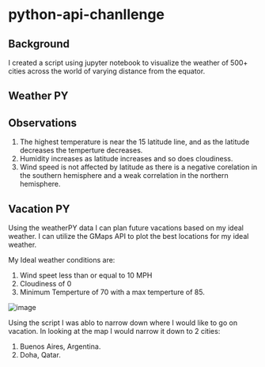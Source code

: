 # python-api-chanllenge

## Background
I created a script using jupyter notebook to visualize the weather of 500+ cities across the world of varying distance from the equator.

## Weather PY

## Observations
1. The highest temperature is near the 15 latitude line, and as the latitude decreases the temperture decreases.
2. Humidity increases as latitude increases and so does cloudiness.
3. Wind speed is not affected by latitude as there is a negative corelation in the southern hemisphere and a weak correlation in the northern hemisphere.

## Vacation PY
Using the weatherPY data I can plan future vacations based on my ideal weather. I can utilize the GMaps API to plot the best locations for my ideal weather.

My Ideal weather conditions are:
  1. Wind speet less than or equal to 10 MPH
  2. Cloudiness of 0
  3. Minimum Temperture of 70 with a max temperture of 85.

![image](https://user-images.githubusercontent.com/78757067/115966664-a90f5400-a4fc-11eb-9eda-1ce8a9554e3c.png)

Using the script I was ablo to narrow down where I would like to go on vacation. In looking at the map I would narrow it down to 2 cities:
  1. Buenos Aires, Argentina.
  2. Doha, Qatar. 
